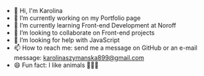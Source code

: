 - 👋 Hi, I'm Karolina
- 🔭 I’m currently working on my Portfolio page
- 🌱 I’m currently learning Front-end Development at Noroff
- 👀 I’m looking to collaborate on Front-end projects
- 🤔 I’m looking for help with JavaScript
- 📫 How to reach me: send me a message on GitHub or an e-mail message: karolinaszymanska899@gmail.com
- 😄 Fun fact: I like animals 🐶🐱🐰
